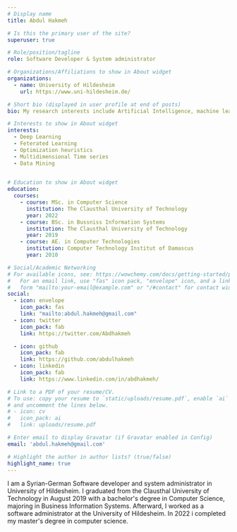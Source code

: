 ```yaml
---
# Display name
title: Abdul Hakmeh

# Is this the primary user of the site?
superuser: true

# Role/position/tagline
role: Software Developer & System administrator

# Organizations/Affiliations to show in About widget
organizations:
  - name: University of Hildesheim
    url: https://www.uni-hildesheim.de/

# Short bio (displayed in user profile at end of posts)
bio: My research interests include Artificial Intelligence, machine learning, deep learning, federated learning, Multidimensional Time series, optimization heuristics, Discrete Optimization.

# Interests to show in About widget
interests:
  - Deep Learning
  - Feterated Learning
  - Optimization heuristics
  - Multidimensional Time series
  - Data Mining
  

# Education to show in About widget
education:
  courses:
    - course: MSc. in Computer Science
      institution: The Clausthal University of Technology 
      year: 2022
    - course: BSc. in Bussniss Information Systems
      institution: The Clausthal University of Technology
      year: 2019
    - course: AE. in Computer Technologies
      institution: Computer Technology Institut of Damascus
      year: 2010

# Social/Academic Networking
# For available icons, see: https://wowchemy.com/docs/getting-started/page-builder/#icons
#   For an email link, use "fas" icon pack, "envelope" icon, and a link in the
#   form "mailto:your-email@example.com" or "/#contact" for contact widget.
social:
  - icon: envelope
    icon_pack: fas
    link: "mailto:abdul.hakmeh@gmail.com"
  - icon: twitter
    icon_pack: fab
    link: https://twitter.com/Abdhakmeh

  - icon: github
    icon_pack: fab
    link: https://github.com/abdulhakmeh
  - icon: linkedin
    icon_pack: fab
    link: https://www.linkedin.com/in/abdhakmeh/

# Link to a PDF of your resume/CV.
# To use: copy your resume to `static/uploads/resume.pdf`, enable `ai` icons in `params.toml`,
# and uncomment the lines below.
# - icon: cv
#   icon_pack: ai
#   link: uploads/resume.pdf

# Enter email to display Gravatar (if Gravatar enabled in Config)
email: 'abdul.hakmeh@gmail.com'

# Highlight the author in author lists? (true/false)
highlight_name: true
---
```


I am a Syrian-German Software developer and system administrator in University of Hildesheim. I graduated from the Clausthal University of Technology in August 2019 with a bachelor's degree in Computer Science, majoring in Business Information Systems. Afterward, I worked as a software administrator at the University of Hildesheim. In 2022 i completed my master's degree in computer science.




